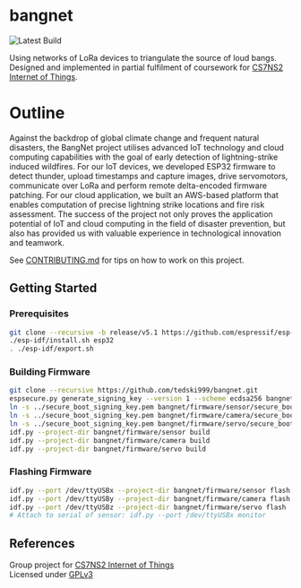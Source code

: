 # bangnet

![Latest Build](https://github.com/tedski999/bangnet/actions/workflows/firmware_build.yml/badge.svg?branch=master&event=push)

Using networks of LoRa devices to triangulate the source of loud bangs. Designed and implemented in partial fulfilment of coursework for [CS7NS2 Internet of Things](https://teaching.scss.tcd.ie/module/cs7ns2-internet-of-things/).

# Outline
Against the backdrop of global climate change and frequent natural disasters, the BangNet project utilises advanced IoT technology and cloud computing capabilities with the goal of early detection of lightning-strike induced wildfires. For our IoT devices, we developed ESP32 firmware to detect thunder, upload timestamps and capture images, drive servomotors, communicate over LoRa and perform remote delta-encoded firmware patching. For our cloud application, we built an AWS-based platform that enables computation of precise lightning strike locations and fire risk assessment. The success of the project not only proves the application potential of IoT and cloud computing in the field of disaster prevention, but also has provided us with valuable experience in technological innovation and teamwork.

See [CONTRIBUTING.md](CONTRIBUTING.md) for tips on how to work on this project.

## Getting Started

### Prerequisites

```sh
git clone --recursive -b release/v5.1 https://github.com/espressif/esp-idf.git
./esp-idf/install.sh esp32
. ./esp-idf/export.sh
```

### Building Firmware

```sh
git clone --recursive https://github.com/tedski999/bangnet.git
espsecure.py generate_signing_key --version 1 --scheme ecdsa256 bangnet/firmware/secure_boot_signing_key.pem
ln -s ../secure_boot_signing_key.pem bangnet/firmware/sensor/secure_boot_signing_key.pem
ln -s ../secure_boot_signing_key.pem bangnet/firmware/camera/secure_boot_signing_key.pem
ln -s ../secure_boot_signing_key.pem bangnet/firmware/servo/secure_boot_signing_key.pem
idf.py --project-dir bangnet/firmware/sensor build
idf.py --project-dir bangnet/firmware/camera build
idf.py --project-dir bangnet/firmware/servo build
```

### Flashing Firmware

```sh
idf.py --port /dev/ttyUSBx --project-dir bangnet/firmware/sensor flash
idf.py --port /dev/ttyUSBy --project-dir bangnet/firmware/camera flash
idf.py --port /dev/ttyUSBz --project-dir bangnet/firmware/servo flash
# Attach to serial of sensor: idf.py --port /dev/ttyUSBx monitor
```

## References

Group project for [CS7NS2 Internet of Things](https://teaching.scss.tcd.ie/module/cs7ns2-internet-of-things/) \
Licensed under [GPLv3](LICENSE)
